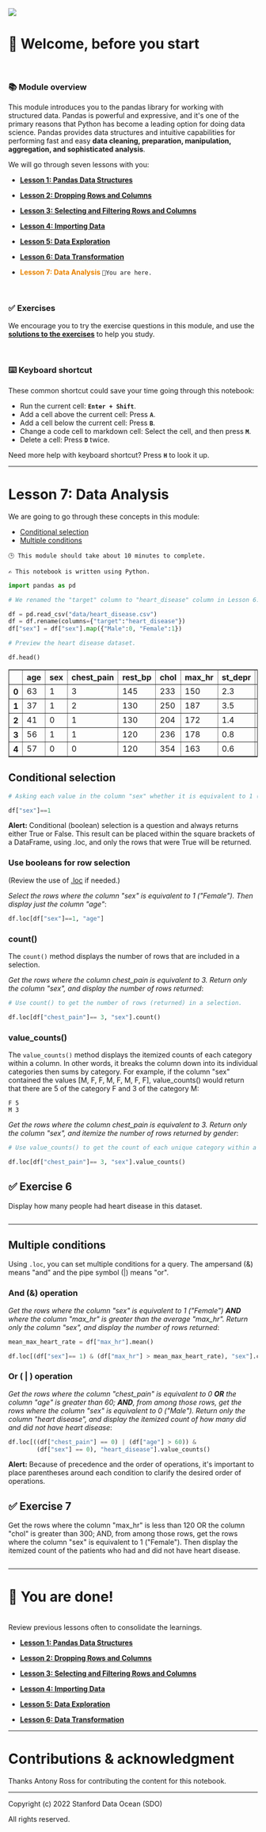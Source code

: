 <img src="materials/images/introduction-to-pandas-cover.png"/>


# 👋 Welcome, before you start
<br>

### 📚 Module overview

This module introduces you to the pandas library for working with structured data. Pandas is powerful and expressive, and it's one of the primary reasons that Python has become a leading option for doing data science. Pandas provides data structures and intuitive capabilities for performing fast and easy **data cleaning, preparation, manipulation, aggregation, and sophisticated analysis**.

We will go through seven lessons with you:

- [**Lesson 1: Pandas Data Structures**](Lesson_1_Pandas_Data_Structures.ipynb)

- [**Lesson 2: Dropping Rows and Columns**](Lesson_2_Dropping_Rows_and_Columns.ipynb)

- [**Lesson 3: Selecting and Filtering Rows and Columns**](Lesson_3_Selecting_and_Filtering_Rows_and_Columns.ipynb)

- [**Lesson 4: Importing Data**](Lesson_4_Importing_Data.ipynb)

- [**Lesson 5: Data Exploration**](Lesson_5_Data_Exploration.ipynb)

- [**Lesson 6: Data Transformation**](Lesson_6_Data_Transformation.ipynb)

- <font color=#E98300>**Lesson 7: Data Analysis**</font>    `📍You are here.`
    
</br>


### ✅ Exercises
We encourage you to try the exercise questions in this module, and use the [**solutions to the exercises**](Exercise_solutions.ipynb) to help you study.

</br>


<div class="alert alert-block alert-info">
<h3>⌨️ Keyboard shortcut</h3>

These common shortcut could save your time going through this notebook:
- Run the current cell: **`Enter + Shift`**.
- Add a cell above the current cell: Press **`A`**.
- Add a cell below the current cell: Press **`B`**.
- Change a code cell to markdown cell: Select the cell, and then press **`M`**.
- Delete a cell: Press **`D`** twice.

Need more help with keyboard shortcut? Press **`H`** to look it up.
</div>

---

# Lesson 7: Data Analysis

We are going to go through these concepts in this module:

- [Conditional selection](#Conditional-selection)
- [Multiple conditions](#Multiple-conditions)

`🕒 This module should take about 10 minutes to complete.`

`✍️ This notebook is written using Python.`


```python
import pandas as pd
```


```python
# We renamed the "target" column to "heart_disease" column in Lesson 6. Here, we will do this again.

df = pd.read_csv("data/heart_disease.csv")
df = df.rename(columns={"target":"heart_disease"})
df["sex"] = df["sex"].map({"Male":0, "Female":1})

# Preview the heart disease dataset.

df.head()
```




<div>
<style scoped>
    .dataframe tbody tr th:only-of-type {
        vertical-align: middle;
    }

    .dataframe tbody tr th {
        vertical-align: top;
    }

    .dataframe thead th {
        text-align: right;
    }
</style>
<table border="1" class="dataframe">
  <thead>
    <tr style="text-align: right;">
      <th></th>
      <th>age</th>
      <th>sex</th>
      <th>chest_pain</th>
      <th>rest_bp</th>
      <th>chol</th>
      <th>max_hr</th>
      <th>st_depr</th>
      <th>heart_disease</th>
    </tr>
  </thead>
  <tbody>
    <tr>
      <th>0</th>
      <td>63</td>
      <td>1</td>
      <td>3</td>
      <td>145</td>
      <td>233</td>
      <td>150</td>
      <td>2.3</td>
      <td>Yes</td>
    </tr>
    <tr>
      <th>1</th>
      <td>37</td>
      <td>1</td>
      <td>2</td>
      <td>130</td>
      <td>250</td>
      <td>187</td>
      <td>3.5</td>
      <td>Yes</td>
    </tr>
    <tr>
      <th>2</th>
      <td>41</td>
      <td>0</td>
      <td>1</td>
      <td>130</td>
      <td>204</td>
      <td>172</td>
      <td>1.4</td>
      <td>Yes</td>
    </tr>
    <tr>
      <th>3</th>
      <td>56</td>
      <td>1</td>
      <td>1</td>
      <td>120</td>
      <td>236</td>
      <td>178</td>
      <td>0.8</td>
      <td>Yes</td>
    </tr>
    <tr>
      <th>4</th>
      <td>57</td>
      <td>0</td>
      <td>0</td>
      <td>120</td>
      <td>354</td>
      <td>163</td>
      <td>0.6</td>
      <td>Yes</td>
    </tr>
  </tbody>
</table>
</div>



## Conditional selection


```python
# Asking each value in the column "sex" whether it is equivalent to 1 ("Female"):

df["sex"]==1
```

<div class="alert alert-block alert-warning">
<b>Alert:</b> Conditional (boolean) selection is a question and always returns either True or False. This result can be placed within the square brackets of a DataFrame, using .loc, and only the rows that were True will be returned.
</div>

### Use booleans for row selection
(Review the use of [.loc](#Using-loc) if needed.)

*Select the rows where the column "sex" is equivalent to 1 ("Female"). Then display just the column "age"*:


```python
df.loc[df["sex"]==1, "age"]
```

### count()
The `count()` method displays the number of rows that are included in a selection.

*Get the rows where the column chest_pain is equivalent to 3. Return only the column "sex", and display the number of rows returned*:


```python
# Use count() to get the number of rows (returned) in a selection.

df.loc[df["chest_pain"]== 3, "sex"].count()
```

### value_counts()
The `value_counts()` method displays the itemized counts of each category within a column. In other words, it breaks the column down into its individual categories then sums by category. For example, if the column "sex" contained the values [M, F, F, M, F, M, F, F], value_counts() would return that there are 5 of the category F and 3 of the category M:

    F 5
    M 3

*Get the rows where the column chest_pain is equivalent to 3. Return only the column "sex", and itemize the number of rows returned by gender*:


```python
# Use value_counts() to get the count of each unique category within a column.

df.loc[df["chest_pain"]== 3, "sex"].value_counts()
```

## ✅ Exercise 6
Display how many people had heart disease in this dataset.


```python

```

---

## Multiple conditions

Using `.loc`, you can set multiple conditions for a query. The ampersand (&) means "and" and the pipe symbol (|) means "or".

### And (&) operation
*Get the rows where the column "sex" is equivalent to 1 ("Female") **AND** where the column "max_hr" is greater than the average "max_hr". Return only the column "sex", and display the number of rows returned*:


```python
mean_max_heart_rate = df["max_hr"].mean()

df.loc[(df["sex"]== 1) & (df["max_hr"] > mean_max_heart_rate), "sex"].count()
```

### Or ( | ) operation
*Get the rows where the column "chest_pain" is equivalent to 0 **OR** the column "age" is greater than 60; **AND**, from among those rows, get the rows where the column "sex" is equivalent to 0 ("Male"). Return only the column "heart disease", and display the itemized count of how many did and did not have heart disease*:


```python
df.loc[((df["chest_pain"] == 0) | (df["age"] > 60)) &
        (df["sex"] == 0), "heart_disease"].value_counts()
```

<div class="alert alert-block alert-warning">
<b>Alert:</b> Because of precedence and the order of operations, it's important to place parentheses around each condition to clarify the desired order of operations.
</div>

## ✅ Exercise 7
Get the rows where the column "max_hr" is less than 120 OR the column "chol" is greater than 300; AND, from among those rows, get the rows where the column "sex" is equivalent to 1 ("Female"). Then display the itemized count of the patients who had and did not have heart disease.


```python

```

---

# 🌟 You are done!
<br>
Review previous lessons often to consolidate the learnings.


- [**Lesson 1: Pandas Data Structures**](Lesson_1_Pandas_Data_Structures.ipynb)

- [**Lesson 2: Dropping Rows and Columns**](Lesson_2_Dropping_Rows_and_Columns.ipynb)

- [**Lesson 3: Selecting and Filtering Rows and Columns**](Lesson_3_Selecting_and_Filtering_Rows_and_Columns.ipynb)

- [**Lesson 4: Importing Data**](Lesson_4_Importing_Data.ipynb)

- [**Lesson 5: Data Exploration**](Lesson_5_Data_Exploration.ipynb)

- [**Lesson 6: Data Transformation**](Lesson_6_Data_Transformation.ipynb)

---

# Contributions & acknowledgment

Thanks Antony Ross for contributing the content for this notebook.

---

Copyright (c) 2022 Stanford Data Ocean (SDO)

All rights reserved.
